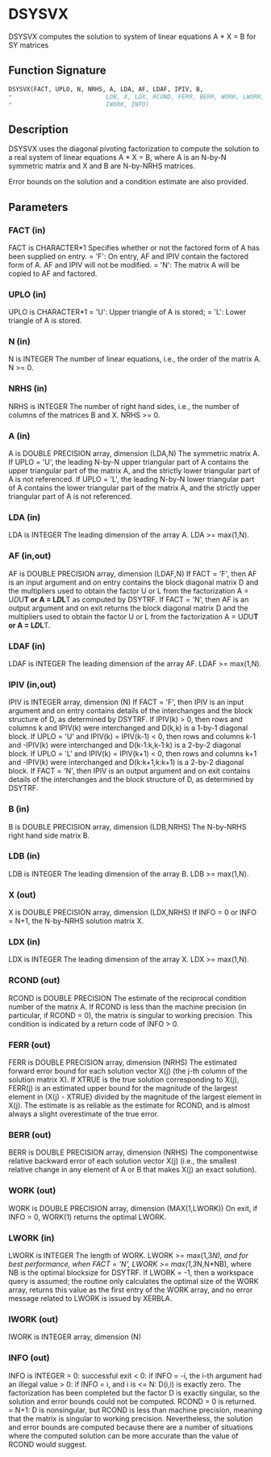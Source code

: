# DSYSVX

DSYSVX computes the solution to system of linear equations A * X = B for SY matrices

## Function Signature

```fortran
DSYSVX(FACT, UPLO, N, NRHS, A, LDA, AF, LDAF, IPIV, B,
*                          LDB, X, LDX, RCOND, FERR, BERR, WORK, LWORK,
*                          IWORK, INFO)
```

## Description


 DSYSVX uses the diagonal pivoting factorization to compute the
 solution to a real system of linear equations A * X = B,
 where A is an N-by-N symmetric matrix and X and B are N-by-NRHS
 matrices.

 Error bounds on the solution and a condition estimate are also
 provided.

## Parameters

### FACT (in)

FACT is CHARACTER*1 Specifies whether or not the factored form of A has been supplied on entry. = 'F': On entry, AF and IPIV contain the factored form of A. AF and IPIV will not be modified. = 'N': The matrix A will be copied to AF and factored.

### UPLO (in)

UPLO is CHARACTER*1 = 'U': Upper triangle of A is stored; = 'L': Lower triangle of A is stored.

### N (in)

N is INTEGER The number of linear equations, i.e., the order of the matrix A. N >= 0.

### NRHS (in)

NRHS is INTEGER The number of right hand sides, i.e., the number of columns of the matrices B and X. NRHS >= 0.

### A (in)

A is DOUBLE PRECISION array, dimension (LDA,N) The symmetric matrix A. If UPLO = 'U', the leading N-by-N upper triangular part of A contains the upper triangular part of the matrix A, and the strictly lower triangular part of A is not referenced. If UPLO = 'L', the leading N-by-N lower triangular part of A contains the lower triangular part of the matrix A, and the strictly upper triangular part of A is not referenced.

### LDA (in)

LDA is INTEGER The leading dimension of the array A. LDA >= max(1,N).

### AF (in,out)

AF is DOUBLE PRECISION array, dimension (LDAF,N) If FACT = 'F', then AF is an input argument and on entry contains the block diagonal matrix D and the multipliers used to obtain the factor U or L from the factorization A = U*D*U**T or A = L*D*L**T as computed by DSYTRF. If FACT = 'N', then AF is an output argument and on exit returns the block diagonal matrix D and the multipliers used to obtain the factor U or L from the factorization A = U*D*U**T or A = L*D*L**T.

### LDAF (in)

LDAF is INTEGER The leading dimension of the array AF. LDAF >= max(1,N).

### IPIV (in,out)

IPIV is INTEGER array, dimension (N) If FACT = 'F', then IPIV is an input argument and on entry contains details of the interchanges and the block structure of D, as determined by DSYTRF. If IPIV(k) > 0, then rows and columns k and IPIV(k) were interchanged and D(k,k) is a 1-by-1 diagonal block. If UPLO = 'U' and IPIV(k) = IPIV(k-1) < 0, then rows and columns k-1 and -IPIV(k) were interchanged and D(k-1:k,k-1:k) is a 2-by-2 diagonal block. If UPLO = 'L' and IPIV(k) = IPIV(k+1) < 0, then rows and columns k+1 and -IPIV(k) were interchanged and D(k:k+1,k:k+1) is a 2-by-2 diagonal block. If FACT = 'N', then IPIV is an output argument and on exit contains details of the interchanges and the block structure of D, as determined by DSYTRF.

### B (in)

B is DOUBLE PRECISION array, dimension (LDB,NRHS) The N-by-NRHS right hand side matrix B.

### LDB (in)

LDB is INTEGER The leading dimension of the array B. LDB >= max(1,N).

### X (out)

X is DOUBLE PRECISION array, dimension (LDX,NRHS) If INFO = 0 or INFO = N+1, the N-by-NRHS solution matrix X.

### LDX (in)

LDX is INTEGER The leading dimension of the array X. LDX >= max(1,N).

### RCOND (out)

RCOND is DOUBLE PRECISION The estimate of the reciprocal condition number of the matrix A. If RCOND is less than the machine precision (in particular, if RCOND = 0), the matrix is singular to working precision. This condition is indicated by a return code of INFO > 0.

### FERR (out)

FERR is DOUBLE PRECISION array, dimension (NRHS) The estimated forward error bound for each solution vector X(j) (the j-th column of the solution matrix X). If XTRUE is the true solution corresponding to X(j), FERR(j) is an estimated upper bound for the magnitude of the largest element in (X(j) - XTRUE) divided by the magnitude of the largest element in X(j). The estimate is as reliable as the estimate for RCOND, and is almost always a slight overestimate of the true error.

### BERR (out)

BERR is DOUBLE PRECISION array, dimension (NRHS) The componentwise relative backward error of each solution vector X(j) (i.e., the smallest relative change in any element of A or B that makes X(j) an exact solution).

### WORK (out)

WORK is DOUBLE PRECISION array, dimension (MAX(1,LWORK)) On exit, if INFO = 0, WORK(1) returns the optimal LWORK.

### LWORK (in)

LWORK is INTEGER The length of WORK. LWORK >= max(1,3*N), and for best performance, when FACT = 'N', LWORK >= max(1,3*N,N*NB), where NB is the optimal blocksize for DSYTRF. If LWORK = -1, then a workspace query is assumed; the routine only calculates the optimal size of the WORK array, returns this value as the first entry of the WORK array, and no error message related to LWORK is issued by XERBLA.

### IWORK (out)

IWORK is INTEGER array, dimension (N)

### INFO (out)

INFO is INTEGER = 0: successful exit < 0: if INFO = -i, the i-th argument had an illegal value > 0: if INFO = i, and i is <= N: D(i,i) is exactly zero. The factorization has been completed but the factor D is exactly singular, so the solution and error bounds could not be computed. RCOND = 0 is returned. = N+1: D is nonsingular, but RCOND is less than machine precision, meaning that the matrix is singular to working precision. Nevertheless, the solution and error bounds are computed because there are a number of situations where the computed solution can be more accurate than the value of RCOND would suggest.

